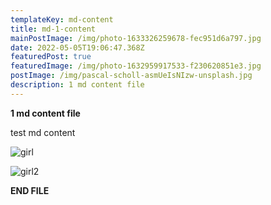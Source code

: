 ```yaml
---
templateKey: md-content
title: md-1-content
mainPostImage: /img/photo-1633326259678-fec951d6a797.jpg
date: 2022-05-05T19:06:47.368Z
featuredPost: true
featuredImage: /img/photo-1632959917533-f230620851e3.jpg
postImage: /img/pascal-scholl-asmUeIsNIzw-unsplash.jpg
description: 1 md content file
---
```

**1 md content file**

test md content

![girl](/img/mahsa-gholami-4x8liUBelKo-unsplash.jpg "girl")

![girl2](https://images.unsplash.com/photo-1648737966762-1c8921f9b976?ixlib=rb-1.2.1&ixid=MnwxMjA3fDF8MHxwaG90by1wYWdlfHx8fGVufDB8fHx8&auto=format&fit=crop&w=2072&q=80 "girl2")


**END FILE**